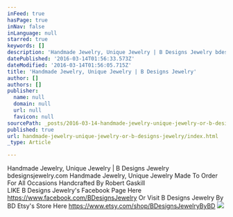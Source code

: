 ```yaml
---
inFeed: true
hasPage: true
inNav: false
inLanguage: null
starred: true
keywords: []
description: 'Handmade Jewelry, Unique Jewelry | B Designs Jewelry bdesignsjewelry.com '
datePublished: '2016-03-14T01:56:33.573Z'
dateModified: '2016-03-14T01:56:05.715Z'
title: 'Handmade Jewelry, Unique Jewelry | B Designs Jewelry'
author: []
authors: []
publisher:
  name: null
  domain: null
  url: null
  favicon: null
sourcePath: _posts/2016-03-14-handmade-jewelry-unique-jewelry-or-b-designs-jewelry.md
published: true
url: handmade-jewelry-unique-jewelry-or-b-designs-jewelry/index.html
_type: Article

---
```

Handmade Jewelry, Unique Jewelry | B Designs Jewelry bdesignsjewelry.com Handmade Jewelry, Unique Jewelry Made To Order For All Occasions Handcrafted By Robert Gaskill  
LIKE B Designs Jewelry's Facebook Page Here https://www.facebook.com/BDesignsJewelry Or Visit B Designs Jewelry By BD Etsy's Store Here https://www.etsy.com/shop/BDesignsJewelryByBD
![](https://the-grid-user-content.s3-us-west-2.amazonaws.com/074681ef-91d4-4b2a-b06d-6f07905616c0.jpg)